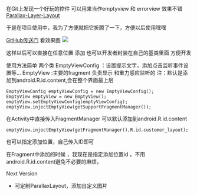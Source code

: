 在Git上发现一个好玩的控件 可以用来当作emptyview 和 errorview 效果不错
[Parallax-Layer-Layout](https://github.com/SchibstedSpain/Parallax-Layer-Layout)

于是在项目使用中，我为了方便就把它折腾了一下，方便以后使用嘿嘿

[GitHub传送门](https://github.com/wushge11/WSGEmptyView)
看效果图
![](http://img.blog.csdn.net/20160907124952203)

这样以后可以直接在任意位置 添加
也可以开发者封装在自己的基类里面 方便开发

使用方法简单
两个类
EmptyViewConfig ：设置提示文字，添加点击监听事件设置等...
EmptyView :主要的fragment 负责显示 和重力感应监听的 
注：默认是添加到android.R.id.content,会在整个界面最上层

```
EmptyViewConfig emptyViewConfig = new EmptyViewConfig();
EmptyView emptyView = new EmptyView();
emptyView.setEmptyViewConfig(emptyViewConfig);
emptyView.injectEmptyView(getSupportFragmentManager());
```
在Activity中直接传入FragmentManager 可以默认添加到android.R.id.content

```
emptyView.injectEmptyView(getFragmentManager(),R.id.customer_layout);
```

也可以指定添加位置，自己传入ID即可

在Fragment中添加的时候 ，我现在是指定添加位置id ，不用android.R.id.content避免不必要的麻烦，


Next Version

 - 可定制ParallaxLayout，添加自定义图片

